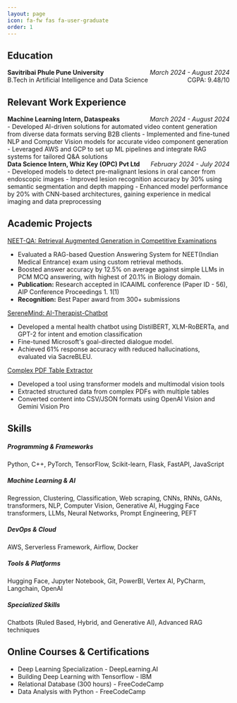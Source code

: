 ```yaml
---
layout: page
icon: fa-fw fas fa-user-graduate
order: 1
---
```


## **Education**
<div style="display: flex; justify-content: space-between;">
  <div><b>Savitribai Phule Pune University</b></div>
  <div><i>March 2024 - August 2024</i></div>
</div>
<div style="display: flex; justify-content: space-between;">
  <div>B.Tech in Artificial Intelligence and Data Science</div>
  <div>CGPA: 9.48/10</div>
</div>

## **Relevant Work Experience**
<div style="display: flex; justify-content: space-between;">
  <div><b>Machine Learning Intern, Dataspeaks</b></div>
  <div><i>March 2024 - August 2024</i></div>
</div>
- Developed AI-driven solutions for automated video content generation from diverse data formats serving B2B clients
- Implemented and fine-tuned NLP and Computer Vision models for accurate video component generation
- Leveraged AWS and GCP to set up ML pipelines and integrate RAG systems for tailored Q&A solutions


<div style="display: flex; justify-content: space-between;">
  <div><b>Data Science Intern, Whiz Key (OPC) Pvt Ltd</b></div>
  <div><i>February 2024 - July 2024</i></div>
</div>
- Developed models to detect pre-malignant lesions in oral cancer from endoscopic images
- Improved lesion recognition accuracy by 30% using semantic segmentation and depth mapping
- Enhanced model performance by 20% with CNN-based architectures, gaining experience in medical imaging and data preprocessing

## **Academic Projects**
<a href="https://github.com/SohamTolwala/QnA_RAG_NEET">NEET-QA: Retrieval Augmented Generation in Competitive Examinations</a>
- Evaluated a RAG-based Question Answering System for NEET(Indian Medical Entrance) exam using custom retrieval methods.
- Boosted answer accuracy by 12.5% on average against simple LLMs in PCM MCQ answering, with highest of 20.1% in Biology domain.
- **Publication:** Research accepted in ICAAIML conference (Paper ID - 56), AIP Conference Proceedings 1. 1(1)
- **Recognition:** Best Paper award from 300+ submissions

<a href="https://github.com/SohamTolwala/Chatbot-SereneMind">SereneMind: AI-Therapist-Chatbot</a>
- Developed a mental health chatbot using DistilBERT, XLM-RoBERTa, and GPT-2 for intent and emotion classification
- Fine-tuned Microsoft's goal-directed dialogue model.
- Achieved 61% response accuracy with reduced hallucinations, evaluated via SacreBLEU.

<a href="https://github.com/SohamTolwala/Complex-PDF-Table-Extractor">Complex PDF Table Extractor</a>
- Developed a tool using transformer models and multimodal vision tools
- Extracted structured data from complex PDFs with multiple tables
- Converted content into CSV/JSON formats using OpenAI Vision and Gemini Vision Pro

## **Skills**
##### Programming & Frameworks
Python, C++, PyTorch, TensorFlow, Scikit-learn, Flask, FastAPI, JavaScript

##### Machine Learning & AI
Regression, Clustering, Classification, Web scraping, CNNs, RNNs, GANs, transformers, NLP, Computer Vision, Generative AI, Hugging Face transformers, LLMs, Neural Networks, Prompt Engineering, PEFT

##### DevOps & Cloud
AWS, Serverless Framework, Airflow, Docker

##### Tools & Platforms
Hugging Face, Jupyter Notebook, Git, PowerBI, Vertex AI, PyCharm, Langchain, OpenAI

##### Specialized Skills
Chatbots (Ruled Based, Hybrid, and Generative AI), Advanced RAG techniques

## **Online Courses & Certifications**
- Deep Learning Specialization - DeepLearning.AI
- Building Deep Learning with Tensorflow - IBM
- Relational Database (300 hours) - FreeCodeCamp
- Data Analysis with Python - FreeCodeCamp


